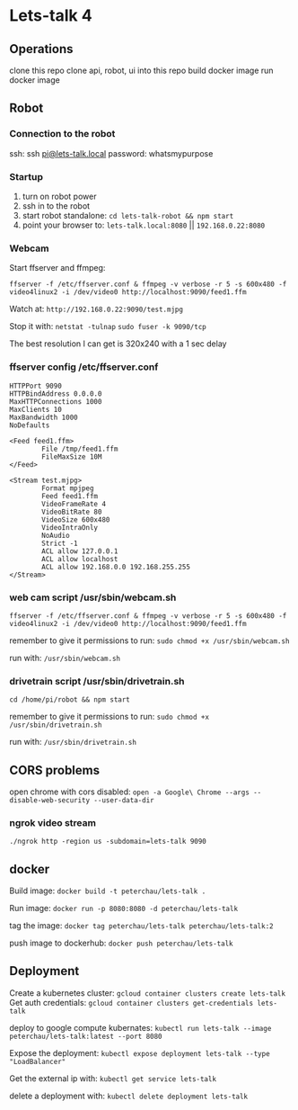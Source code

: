 # Lets-talk 4
## Operations
clone this repo
clone api, robot, ui into this repo
build docker image
run docker image

## Robot
### Connection to the robot
ssh: ssh pi@lets-talk.local
password: whatsmypurpose

### Startup
1. turn on robot power
2. ssh in to the robot
3. start robot standalone: `cd lets-talk-robot && npm start`
4. point your browser to: `lets-talk.local:8080` || `192.168.0.22:8080`

### Webcam
Start ffserver and ffmpeg:
```
ffserver -f /etc/ffserver.conf & ffmpeg -v verbose -r 5 -s 600x480 -f video4linux2 -i /dev/video0 http://localhost:9090/feed1.ffm
```

Watch at: `http://192.168.0.22:9090/test.mjpg`

Stop it with:
`netstat -tulnap`
`sudo fuser -k 9090/tcp`

The best resolution I can get is 320x240 with a 1 sec delay

### ffserver config /etc/ffserver.conf
```
HTTPPort 9090
HTTPBindAddress 0.0.0.0
MaxHTTPConnections 1000
MaxClients 10
MaxBandwidth 1000
NoDefaults

<Feed feed1.ffm>
        File /tmp/feed1.ffm
        FileMaxSize 10M
</Feed>

<Stream test.mjpg>
        Format mpjpeg
        Feed feed1.ffm
        VideoFrameRate 4
        VideoBitRate 80
        VideoSize 600x480
        VideoIntraOnly
        NoAudio
        Strict -1
        ACL allow 127.0.0.1
        ACL allow localhost
        ACL allow 192.168.0.0 192.168.255.255
</Stream>
```

### web cam script /usr/sbin/webcam.sh
`ffserver -f /etc/ffserver.conf & ffmpeg -v verbose -r 5 -s 600x480 -f video4linux2 -i /dev/video0 http://localhost:9090/feed1.ffm`

remember to give it permissions to run: `sudo chmod +x /usr/sbin/webcam.sh`

run with: `/usr/sbin/webcam.sh`

### drivetrain script /usr/sbin/drivetrain.sh
`cd /home/pi/robot && npm start`

remember to give it permissions to run: `sudo chmod +x /usr/sbin/drivetrain.sh`

run with: `/usr/sbin/drivetrain.sh`

## CORS problems
open chrome with cors disabled: `open -a Google\ Chrome --args --disable-web-security --user-data-dir`

### ngrok video stream
`./ngrok http -region us -subdomain=lets-talk 9090`

## docker
Build image:
`docker build -t peterchau/lets-talk .`

Run image:
`docker run -p 8080:8080 -d peterchau/lets-talk`

tag the image:
`docker tag peterchau/lets-talk peterchau/lets-talk:2`

push image to dockerhub:
`docker push peterchau/lets-talk`

## Deployment
Create a kubernetes cluster: `gcloud container clusters create lets-talk`
Get auth credentials: `gcloud container clusters get-credentials lets-talk`

deploy to google compute kubernates: `kubectl run lets-talk --image peterchau/lets-talk:latest --port 8080`

Expose the deployment: `kubectl expose deployment lets-talk --type "LoadBalancer"`

Get the external ip with: `kubectl get service lets-talk`

delete a deployment with: `kubectl delete deployment lets-talk`
